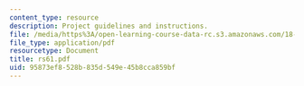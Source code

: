 ```yaml
---
content_type: resource
description: Project guidelines and instructions.
file: /media/https%3A/open-learning-course-data-rc.s3.amazonaws.com/18-06ci-linear-algebra-communications-intensive-spring-2004/95873ef8528b835d549e45b8cca859bf_rs61.pdf
file_type: application/pdf
resourcetype: Document
title: rs61.pdf
uid: 95873ef8-528b-835d-549e-45b8cca859bf
---
```

